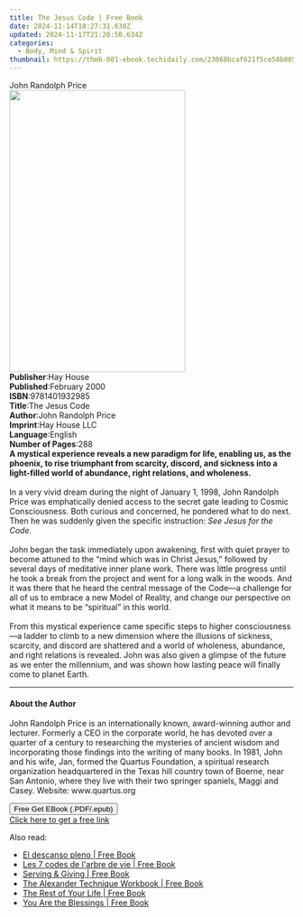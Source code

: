 ```yaml
---
title: The Jesus Code | Free Book
date: 2024-11-14T18:27:31.630Z
updated: 2024-11-17T21:20:50.634Z
categories:
  - Body, Mind & Spirit
thumbnail: https://thmb-001-ebook.techidaily.com/23068bcaf621f5ce58b805264cd5aa067d905e3270a748bd021ed5ec42868ac5.jpg
---
```

<main id="book-container">
  <div class="flex flex-col">
    <div class="book-brief flex-1 py-6 px-4 sm:p-6 md:py-10 md:px-8">
      <!-- brief-->
      <div class="book-brief-main">John Randolph Price</div>
    </div>
    <div
      class="book-meta-info flex-1 grid gap-4 col-start-1 col-end-3 row-start-1 sm:mb-6 sm:grid-cols-4 lg:gap-6 lg:col-start-2 lg:row-end-6 lg:row-span-6 lg:mb-0"
    >
      <div
        class="book-meta-info-left place-content-center mt-4 p-4 text-sm leading-6 col-start-2 col-span-2 dark:text-slate-400"
      >
        <img
          class="w-full h-500 object-cover rounded-lg sm:h-255 sm:col-span-2 lg:col-span-full"
          src="https://img-001-ebook.techidaily.com/e3410ebe5f9a131a6a2e4c212427331d2ee7e6b6e54b8f7d4ae9a9549e9c6cc0.jpg"
          alt=""
          width="312"
          height="500"
        />
      </div>
      <div
        class="book-meta-info-right mt-2 col-start-1 row-start-2 col-span-3 self-center"
      >
        <!-- meta data  -->
        <div class="flex flex-col px-4 md:px-8">
          <div class="flex-1">
            <strong>Publisher</strong>:<span class="px-2">Hay House</span>
          </div>
          <div class="flex-1">
            <strong>Published</strong>:<span class="px-2">February 2000</span>
          </div>
          <div class="flex-1">
            <strong>ISBN</strong>:<span class="px-2">9781401932985</span>
          </div>
          <div class="flex-1">
            <strong>Title</strong>:<span class="px-2">The Jesus Code</span>
          </div>
          <div class="flex-1">
            <strong>Author</strong>:<span class="px-2"
              >John Randolph Price</span
            >
          </div>
          <div class="flex-1">
            <strong>Imprint</strong>:<span class="px-2">Hay House LLC</span>
          </div>
          <div class="flex-1">
            <strong>Language</strong>:<span class="px-2">English</span>
          </div>
          <div class="flex-1">
            <strong>Number of Pages</strong>:<span class="px-2">288</span>
          </div>
        </div>
      </div>
    </div>
    <div class="book-description flex-1 py-6 px-4 sm:p-6 md:py-10 md:px-8">
      <div class="book-description-main">
        <div accordion-content="" id="description">
          <b
            >A mystical experience reveals a new paradigm for life, enabling us,
            as the phoenix, to rise triumphant from scarcity, discord, and
            sickness into a light-filled world of abundance, right relations,
            and wholeness.</b
          ><br /><br />In a very vivid dream during the night of January 1,
          1998, John Randolph Price was emphatically denied access to the secret
          gate leading to Cosmic Consciousness. Both curious and concerned, he
          pondered what to do next. Then he was suddenly given the specific
          instruction: <i>See Jesus for the Code</i>.<br /><br />John began the
          task immediately upon awakening, first with quiet prayer to become
          attuned to the “mind which was in Christ Jesus,” followed by several
          days of meditative inner plane work. There was little progress until
          he took a break from the project and went for a long walk in the
          woods. And it was there that he heard the central message of the
          Code—a challenge for all of us to embrace a new Model of Reality, and
          change our perspective on what it means to be “spiritual” in this
          world.<br /><br />From this mystical experience came specific steps to
          higher consciousness—a ladder to climb to a new dimension where the
          illusions of sickness, scarcity, and discord are shattered and a world
          of wholeness, abundance, and right relations is revealed. John was
          also given a glimpse of the future as we enter the millennium, and was
          shown how lasting peace will finally come to planet Earth.
        </div>
        <div class="accordion-fader"></div>
      </div>
    </div>
    <div class="book-excerpts flex-1 py-6 px-4 sm:p-6 md:py-10 md:px-8">
      <!-- excerpts-->
      <div class="book-excerpts-main">
        <hr />
        <h4 class="placeholder placeholder-heading">
          <span>About the Author</span>
        </h4>
        <p>
          John Randolph Price is an internationally known, award-winning author
          and lecturer. Formerly a CEO in the corporate world, he has devoted
          over a quarter of a century to researching the mysteries of ancient
          wisdom and incorporating those findings into the writing of many
          books. In 1981, John and his wife, Jan, formed the Quartus Foundation,
          a spiritual research organization headquartered in the Texas hill
          country town of Boerne, near San Antonio, where they live with their
          two springer spaniels, Maggi and Casey. Website: www.quartus.org
        </p>
      </div>
    </div>
    <div
      class="book-about-author flex-1 py-6 px-4 sm:p-6 md:py-10 md:px-8"
    ></div>
    <div class="book-free-get flex-1 py-6 px-4 sm:p-6 md:py-10 md:px-8">
      <button
        id="btn-free-get"
        class="bg-blue-500 hover:bg-blue-700 text-white font-bold py-2 px-4 rounded"
      >
        Free Get EBook (.PDF/.epub)
      </button>
      <div id="countdown-display" class="px-2 text-lg mt-2"></div>
      <a
        id="free-link"
        class="hidden bg-blue-500 hover:bg-blue-700 text-white font-bold py-2 px-4 rounded"
        href="https://www.ebooks.com/en-us/book/96316602/the-jesus-code/john-randolph-price/"
        target="_blank"
        >Click here to get a free link</a
      >
    </div>
    <script>
      let countdownTime = 0;
      let countdownInterval = null;
      document
        .getElementById('btn-free-get')
        .addEventListener('click', startCountdown);
      function startCountdown() {
        countdownTime = new Date().getTime() + 60000 * 3;
        countdownInterval = setInterval(updateCountdown, 1000);
        document.getElementById('btn-free-get').disabled = true;
        document
          .getElementById('btn-free-get')
          .classList.add('bg-gray-500', 'cursor-not-allowed');
      }
      function updateCountdown() {
        let currentTime = new Date().getTime();
        let timeLeft = countdownTime - currentTime;
        let secondsLeft = Math.floor(timeLeft / 1000);
        document.getElementById('countdown-display').innerHTML =
          `Remaining time: ${secondsLeft} seconds.`;
        if (secondsLeft <= 0) {
          clearInterval(countdownInterval);
          document.getElementById('btn-free-get').classList.add('hidden');
          document.getElementById('free-link').classList.remove('hidden');
          document.getElementById('countdown-display').innerHTML = '';
        }
      }
    </script>
  </div>
</main>

<ins class="adsbygoogle"
      style="display:block"
      data-ad-client="ca-pub-7571918770474297"
      data-ad-slot="8358498916"
      data-ad-format="auto"
      data-full-width-responsive="true"></ins>
    

<span class="atpl-alsoreadstyle">Also read:</span>
<div><ul>
<li><a href="https://novels-ebooks.techidaily.com/210562412-9781935492214-el-descanso-pleno/"><u>El descanso pleno | Free Book</u></a></li>
<li><a href="https://novels-ebooks.techidaily.com/210563175-9782019465025-les-7-codes-de-larbre-de-vie/"><u>Les 7 codes de l'arbre de vie | Free Book</u></a></li>
<li><a href="https://novels-ebooks.techidaily.com/210562414-9781935492023-serving-amp-giving/"><u>Serving &amp; Giving | Free Book</u></a></li>
<li><a href="https://novels-ebooks.techidaily.com/210563061-9781911670193-the-alexander-technique-workbook/"><u>The Alexander Technique Workbook | Free Book</u></a></li>
<li><a href="https://novels-ebooks.techidaily.com/210562411-9781893020887-the-rest-of-your-life/"><u>The Rest of Your Life | Free Book</u></a></li>
<li><a href="https://novels-ebooks.techidaily.com/210562419-9781893020795-you-are-the-blessings/"><u>You Are the Blessings | Free Book</u></a></li>
</ul></div>

